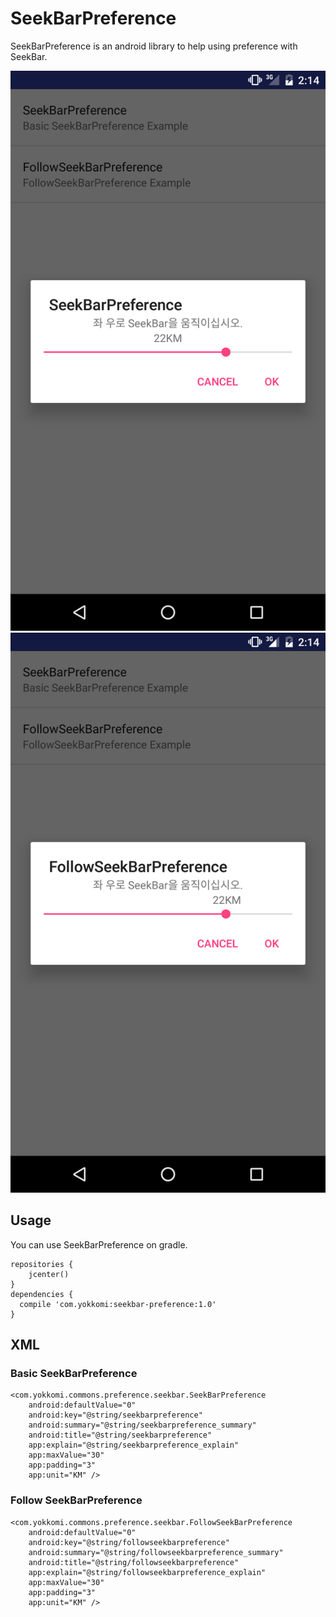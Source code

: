 # SeekBarPreference
SeekBarPreference is an android library to help using preference with SeekBar.

![SeekBarPreference](screenshot/SeekBarPreference.png)
![FollowSeekBarPreference](screenshot/FollowSeekBarPreference.png)

## Usage
You can use SeekBarPreference on gradle.

    repositories {
        jcenter()
    }
    dependencies {
      compile 'com.yokkomi:seekbar-preference:1.0'
    }


## XML
### Basic SeekBarPreference
    <com.yokkomi.commons.preference.seekbar.SeekBarPreference
        android:defaultValue="0"
        android:key="@string/seekbarpreference"
        android:summary="@string/seekbarpreference_summary"
        android:title="@string/seekbarpreference"
        app:explain="@string/seekbarpreference_explain"
        app:maxValue="30"
        app:padding="3"
        app:unit="KM" />

### Follow SeekBarPreference
    <com.yokkomi.commons.preference.seekbar.FollowSeekBarPreference
        android:defaultValue="0"
        android:key="@string/followseekbarpreference"
        android:summary="@string/followseekbarpreference_summary"
        android:title="@string/followseekbarpreference"
        app:explain="@string/followseekbarpreference_explain"
        app:maxValue="30"
        app:padding="3"
        app:unit="KM" />
